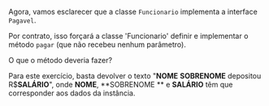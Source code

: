 Agora, vamos esclarecer que a classe `Funcionario` implementa a interface` Pagavel`.

Por contrato, isso forçará a classe 'Funcionario' definir e implementar o método `pagar` (que não recebeu nenhum parâmetro).

O que o método deveria fazer?

Para este exercício, basta devolver o texto "**NOME** **SOBRENOME**  depositou R$**SALÁRIO**", onde **NOME**, **SOBRENOME ** e **SALÁRIO** têm que corresponder aos dados da instância.